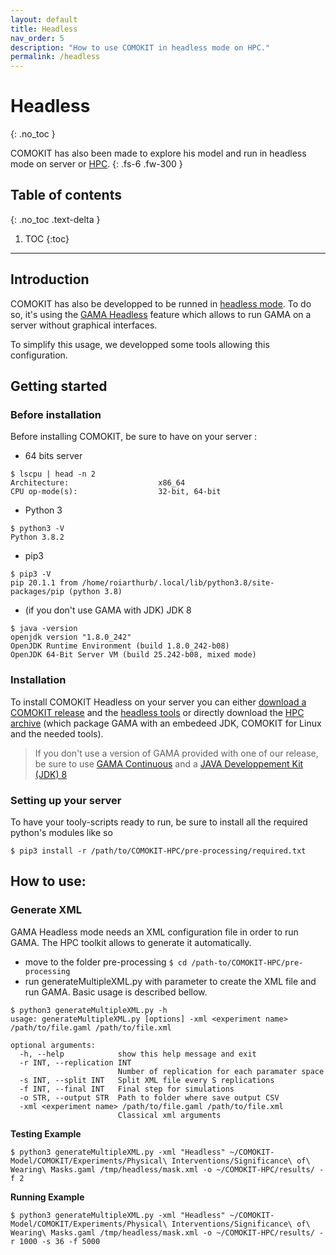 ```yaml
---
layout: default
title: Headless
nav_order: 5
description: "How to use COMOKIT in headless mode on HPC."
permalink: /headless
---
```


# Headless
{: .no_toc }

COMOKIT has also been made to explore his model and run in headless mode on server or [HPC](https://en.wikipedia.org/wiki/High-performance_computing).
{: .fs-6 .fw-300 }

## Table of contents
{: .no_toc .text-delta }

1. TOC
{:toc}

---

## Introduction

COMOKIT has also be developped to be runned in [headless mode](https://en.wikipedia.org/wiki/Headless_software). To do so, it's using the [GAMA Headless](https://gama-platform.github.io/wiki/Headless) feature which allows to run GAMA on a server without graphical interfaces. 

To simplify this usage, we developped some tools allowing this configuration.

## Getting started

### Before installation

Before installing COMOKIT, be sure to have on your server :

- 64 bits server
```
$ lscpu | head -n 2
Architecture:                    x86_64
CPU op-mode(s):                  32-bit, 64-bit
```
- Python 3
```
$ python3 -V
Python 3.8.2
```
- pip3
```
$ pip3 -V
pip 20.1.1 from /home/roiarthurb/.local/lib/python3.8/site-packages/pip (python 3.8)
```
- (if you don't use GAMA with JDK) JDK 8
```
$ java -version
openjdk version "1.8.0_242"
OpenJDK Runtime Environment (build 1.8.0_242-b08)
OpenJDK 64-Bit Server VM (build 25.242-b08, mixed mode)
```

### Installation

To install COMOKIT Headless on your server you can either [download a COMOKIT release](https://github.com/COMOKIT/COMOKIT-Model/releases/) and the [headless tools](https://github.com/COMOKIT/COMOKIT-HPC) or directly download the [HPC archive](https://github.com/COMOKIT/COMOKIT-HPC/releases/) (which package GAMA with an embedeed JDK, COMOKIT for Linux and the needed tools).

> If you don't use a version of GAMA provided with one of our release, be sure to use [GAMA Continuous](https://github.com/gama-platform/gama/releases/tag/continuous) and a [JAVA Developpement Kit (JDK) 8](https://en.wikipedia.org/wiki/Java_version_history#Java_SE_8)

### Setting up your server

  
To have your tooly-scripts ready to run, be sure to install all the required python's modules like so

```
$ pip3 install -r /path/to/COMOKIT-HPC/pre-processing/required.txt
```

## How to use:

### Generate XML

GAMA Headless mode needs an XML configuration file in order to run GAMA. The HPC toolkit allows to generate it automatically.

- move to the folder pre-processing ``$ cd /path-to/COMOKIT-HPC/pre-processing``
- run generateMultipleXML.py with parameter to create the XML file and run GAMA. Basic usage is described bellow.

```
$ python3 generateMultipleXML.py -h
usage: generateMultipleXML.py [options] -xml <experiment name> /path/to/file.gaml /path/to/file.xml

optional arguments:
  -h, --help            show this help message and exit
  -r INT, --replication INT
                        Number of replication for each paramater space
  -s INT, --split INT   Split XML file every S replications
  -f INT, --final INT   Final step for simulations
  -o STR, --output STR  Path to folder where save output CSV
  -xml <experiment name> /path/to/file.gaml /path/to/file.xml
                        Classical xml arguments
```

**Testing Example**
```
$ python3 generateMultipleXML.py -xml "Headless" ~/COMOKIT-Model/COMOKIT/Experiments/Physical\ Interventions/Significance\ of\ Wearing\ Masks.gaml /tmp/headless/mask.xml -o ~/COMOKIT-HPC/results/ -f 2
```
**Running Example**
```
$ python3 generateMultipleXML.py -xml "Headless" ~/COMOKIT-Model/COMOKIT/Experiments/Physical\ Interventions/Significance\ of\ Wearing\ Masks.gaml /tmp/headless/mask.xml -o ~/COMOKIT-HPC/results/ -r 1000 -s 36 -f 5000
```
